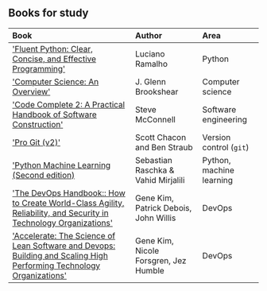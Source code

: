 ## Books for study

| Book | Author | Area |
| :--- | :----- | :--- |
| ['Fluent Python: Clear, Concise, and Effective Programming'](https://www.amazon.co.uk/Fluent-Python-Concise-Effective-Programming-ebook/dp/B0131L3PW4/ref=sr_1_1?s=books&ie=UTF8&qid=1538819430&sr=1-1&keywords=%27Fluent+Python%3A+Clear%2C+Concise%2C+and+Effective+Programming%27) | Luciano Ramalho | Python |
| ['Computer Science: An Overview'](https://www.amazon.co.uk/Computer-Science-Overview-Glenn-Brookshear/dp/0132569035/ref=sr_1_4?ie=UTF8&qid=1538819400&sr=8-4&keywords=Computer+Science%3A+An+Overview) | J. Glenn Brookshear | Computer science |
| ['Code Complete 2: A Practical Handbook of Software Construction'](https://www.amazon.co.uk/Code-Complete-Practical-Handbook-Construction/dp/0735619670/ref=sr_1_1?s=books&ie=UTF8&qid=1538819469&sr=1-1&keywords=%27Code+Complete+2%3A+A+Practical+Handbook+of+Software+Construction%27) | Steve McConnell | Software engineering |
| ['Pro Git (v2)'](https://git-scm.com/book/en/v2/) | Scott Chacon and Ben Straub | Version control (`git`) |
| ['Python Machine Learning (Second edition)](https://www.amazon.co.uk/Python-Machine-Learning-scikit-learn-TensorFlow/dp/1787125939/ref=pd_lpo_sbs_14_img_0?_encoding=UTF8&psc=1&refRID=5DMG92NWSWYEBQ9FFV12) | Sebastian Raschka & Vahid Mirjalili | Python, machine learning |
| ['The DevOps Handbook:: How to Create World-Class Agility, Reliability, and Security in Technology Organizations'](https://www.amazon.co.uk/Devops-Handbook-World-Class-Reliability-Organizations/dp/1942788002/ref=sr_1_fkmr0_1?keywords=The+DevOps+Handbook%3A%3A+How+to+Create+World-Class+Agility%2C+Reliability%2C+and+Security+in+Technology+Organizations+Kindle+Edition&qid=1559206790&s=gateway&sr=8-1-fkmr0) | Gene Kim, Patrick Debois, John Willis | DevOps |
| ['Accelerate: The Science of Lean Software and Devops: Building and Scaling High Performing Technology Organizations'](https://www.amazon.co.uk/Accelerate-Software-Performing-Technology-Organizations/dp/1942788339/ref=olp_product_details?_encoding=UTF8&me=&qid=1559206263&sr=8-1) | Gene Kim, Nicole Forsgren, Jez Humble | DevOps |
